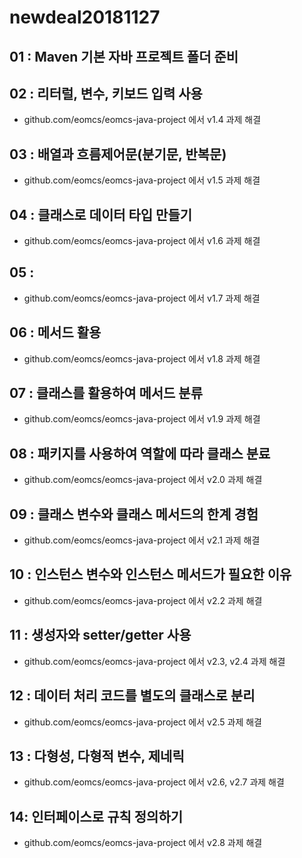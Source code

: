 ﻿# newdeal20181127

## 01 : Maven 기본 자바 프로젝트 폴더 준비

## 02 : 리터럴, 변수, 키보드 입력 사용
- github.com/eomcs/eomcs-java-project 에서 v1.4 과제 해결

## 03 : 배열과 흐름제어문(분기문, 반복문)
- github.com/eomcs/eomcs-java-project 에서 v1.5 과제 해결

## 04 : 클래스로 데이터 타입 만들기
- github.com/eomcs/eomcs-java-project 에서 v1.6 과제 해결

## 05 : 
- github.com/eomcs/eomcs-java-project 에서 v1.7 과제 해결

## 06 : 메서드 활용
- github.com/eomcs/eomcs-java-project 에서 v1.8 과제 해결

## 07 : 클래스를 활용하여 메서드 분류
- github.com/eomcs/eomcs-java-project 에서 v1.9 과제 해결

## 08 : 패키지를 사용하여 역할에 따라 클래스 분료
- github.com/eomcs/eomcs-java-project 에서 v2.0 과제 해결

## 09 : 클래스 변수와 클래스 메서드의 한계 경험
- github.com/eomcs/eomcs-java-project 에서 v2.1 과제 해결

## 10 : 인스턴스 변수와 인스턴스 메서드가 필요한 이유
- github.com/eomcs/eomcs-java-project 에서 v2.2 과제 해결

## 11 : 생성자와 setter/getter 사용
- github.com/eomcs/eomcs-java-project 에서 v2.3, v2.4 과제 해결

## 12 : 데이터 처리 코드를 별도의 클래스로 분리
- github.com/eomcs/eomcs-java-project 에서 v2.5 과제 해결

## 13 : 다형성, 다형적 변수, 제네릭
- github.com/eomcs/eomcs-java-project 에서 v2.6, v2.7 과제 해결

## 14: 인터페이스로 규칙 정의하기
- github.com/eomcs/eomcs-java-project 에서 v2.8 과제 해결